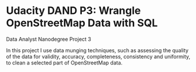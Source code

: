 # Udacity DAND P3: Wrangle OpenStreetMap Data with SQL
Data Analyst Nanodegree Project 3


In this project I use data munging techniques, such as assessing the quality of the data for validity, accuracy, completeness, consistency and uniformity, to clean a selected part of OpenStreetMap data.
